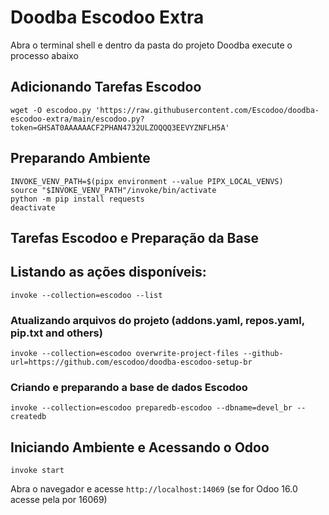 # Doodba Escodoo Extra

Abra o terminal shell e dentro da pasta do projeto Doodba execute o processo abaixo

## Adicionando Tarefas Escodoo
```
wget -O escodoo.py 'https://raw.githubusercontent.com/Escodoo/doodba-escodoo-extra/main/escodoo.py?token=GHSAT0AAAAAACF2PHAN4732ULZOQQQ3EEVYZNFLH5A'
```

## Preparando Ambiente

```
INVOKE_VENV_PATH=$(pipx environment --value PIPX_LOCAL_VENVS)
source "$INVOKE_VENV_PATH"/invoke/bin/activate
python -m pip install requests
deactivate
```

## Tarefas Escodoo e Preparação da Base

## Listando as ações disponíveis:
```
invoke --collection=escodoo --list 
```

### Atualizando arquivos do projeto (addons.yaml, repos.yaml, pip.txt and others)
```
invoke --collection=escodoo overwrite-project-files --github-url=https://github.com/escodoo/doodba-escodoo-setup-br
```

### Criando e preparando a base de dados Escodoo
```
invoke --collection=escodoo preparedb-escodoo --dbname=devel_br --createdb
```

## Iniciando Ambiente e Acessando o Odoo
```
invoke start
```

Abra o navegador e acesse `http://localhost:14069` (se for Odoo 16.0 acesse pela por 16069)
